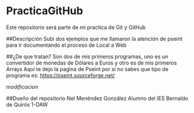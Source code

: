 # PracticaGitHub
Este repositorio será parte de mi practica de Git y GitHub

##Descripción
Subí dos ejemplos que me llamaron la atención de pseint para ir documentando el proceso de Local a Web

##¿De que tratan?
Son dos de mis primeros programas, uno es un convertidor de monedas de Dólares a Euros y otro es de mis primeros Arrays
Aquí te dejo la pagina de Pseint por si no sabes que tipo de programa es: https://pseint.sourceforge.net/

*modificacion*

##Dueño del repositorio
Nel Menéndez González
Alumno del IES Bernaldo de Quirós
1-DAW 
